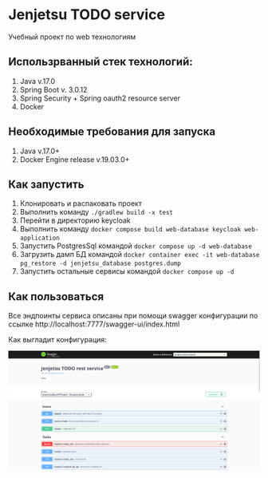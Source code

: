 <h1>Jenjetsu TODO service</h1>
<p>Учебный проект по web технологиям</p>
<h2>Использрванный стек технологий:</h2>
<ol>
    <li>Java v.17.0</li>
    <li>Spring Boot v. 3.0.12</li>
    <li>Spring Security + Spring oauth2 resource server</li>
    <li>Docker</li>
</ol>
<h2>Необходимые требования для запуска</h2>
<ol>
    <li>Java v.17.0+</li>
    <li>Docker Engine release v.19.03.0+</li>
</ol>
<h2>Как запустить</h2>
<ol>
    <li>Клонировать и распаковать проект</li>
    <li>Выполнить команду <code>./gradlew build -x test</code></li>
    <li>Перейти в директорию keycloak</li>
    <li>Выполнить команду <code>docker compose build web-database keycloak web-application</code></li>
    <li>Запустить PostgresSql командой <code>docker compose up -d web-database</code></li>
    <li>Загрузить дамп БД командой <code>docker container exec -it web-database pg_restore -d jenjetsu_database postgres.dump</code></li>
    <li>Запустить остальные сервисы командой <code>docker compose up -d</code></li>
</ol>
<h2>Как пользоваться</h2>
<p>Все эндпоинты сервиса описаны при помощи swagger конфигурации по ссылке http://localhost:7777/swagger-ui/index.html</p>
<p>Как выгладит конфигурация:</p>
<img src="./swagger-screen.png", alt="alt" align="center" />
